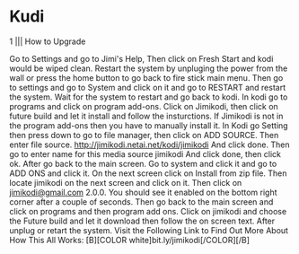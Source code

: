 # Kudi
1 
||| 
How to Upgrade

Go to Settings and go to Jimi's Help,
Then click on Fresh Start and kodi would be wiped clean. Restart the system by unpluging the power from the wall or press the home button to go back to fire stick main menu. Then go to settings and go to System and click on it and go to RESTART and restart the system. Wait for the system to restart and go back to kodi. In kodi go to programs and click on program add-ons. Click on Jimikodi, then click on future build and let it install and follow the insturctions. If Jimikodi is not in the program add-ons then you have to manually install it. In Kodi go Setting then press down to go to file manager, then click on ADD SOURCE. Then enter file source.
http://jimikodi.netai.net/kodi/jimikodi
And click done.
Then go to enter name for this media source
jimikodi
And click done, then click ok. After go back to the main screen. Go to system and click it and go to ADD ONS and click it. On the next screen click on Install from zip file.
Then locate jimikodi on the next screen and click on it. Then click on jimikodi@gmail.com 2.0.0. You should see it enabled on the bottom right corner after a couple of seconds. Then go back to the main screen and click on programs and then program add ons. Click on jimikodi and choose the Future build and let it download then follow the on screen text. After unplug or retart the system.
Visit the Following Link to Find Out More About How This All Works:
[B][COLOR white]bit.ly/jimikodi[/COLOR][/B]
